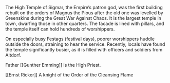 The High Temple of Sigmar, the Empire’s patron god, was the first building rebuilt on the orders of Magnus the Pious after the old one was levelled by Greenskins during the Great War Against Chaos. It is the largest temple in town, dwarfing those in other quarters. The facade is lined with pillars, and the temple itself can hold hundreds of worshippers.

On especially busy Festags (festival days), poorer worshippers huddle outside the doors, straining to hear the service. Recently, locals have found the temple significantly busier, as it is filled with officers and soldiers from Altdorf.

Father [[Gunther Emming]] is the High Priest. 

[[Ernst Ricker]] A knight of the Order of the Cleansing Flame